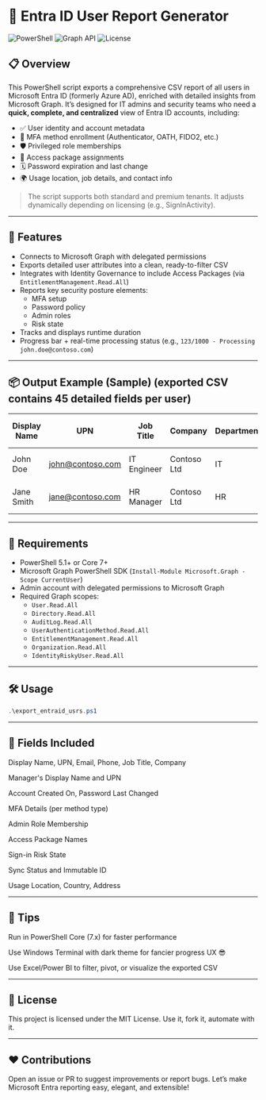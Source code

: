 # 🔎 Entra ID User Report Generator

![PowerShell](https://img.shields.io/badge/PowerShell-5.1+-blue?logo=powershell)
![Graph API](https://img.shields.io/badge/Microsoft%20Graph-API-green?logo=microsoft)
![License](https://img.shields.io/badge/license-MIT-lightgrey)

## 📋 Overview

This PowerShell script exports a comprehensive CSV report of all users in Microsoft Entra ID (formerly Azure AD), enriched with detailed insights from Microsoft Graph. It’s designed for IT admins and security teams who need a **quick, complete, and centralized** view of Entra ID accounts, including:

- ✅ User identity and account metadata
- 🔐 MFA method enrollment (Authenticator, OATH, FIDO2, etc.)
- 🛡️ Privileged role memberships
- 🎫 Access package assignments
- 🗓️ Password expiration and last change
- 🌍 Usage location, job details, and contact info

> The script supports both standard and premium tenants. It adjusts dynamically depending on licensing (e.g., SignInActivity).

---

## 🚀 Features

- Connects to Microsoft Graph with delegated permissions
- Exports detailed user attributes into a clean, ready-to-filter CSV
- Integrates with Identity Governance to include Access Packages (via `EntitlementManagement.Read.All`)
- Reports key security posture elements:
  - MFA setup
  - Password policy
  - Admin roles
  - Risk state
- Tracks and displays runtime duration
- Progress bar + real-time processing status (e.g., `123/1000 - Processing john.doe@contoso.com`)

---

## 📦 Output Example (Sample) (exported CSV contains 45 detailed fields per user)

| Display Name | UPN                                         | Job Title   | Company     | Department | MFA Status | Phone  | Country | Last Password Change | Admin Role           | Access Packages    |
| ------------ | ------------------------------------------- | ----------- | ----------- | ---------- | ---------- | ------ | ------- | -------------------- | -------------------- | ------------------ |
| John Doe     | [john@contoso.com](mailto:john@contoso.com) | IT Engineer | Contoso Ltd | IT         | Enabled    | +12345 | France  | 2024-04-18 10:05:00  | Global Administrator | AP\_DevOps, AP\_IT |
| Jane Smith   | [jane@contoso.com](mailto:jane@contoso.com) | HR Manager  | Contoso Ltd | HR         | Disabled   | +98765 | Canada  | 2023-11-03 08:23:00  | No                   | None               |

---
## 🔧 Requirements

- PowerShell 5.1+ or Core 7+
- Microsoft Graph PowerShell SDK (`Install-Module Microsoft.Graph -Scope CurrentUser`)
- Admin account with delegated permissions to Microsoft Graph
- Required Graph scopes:
  - `User.Read.All`
  - `Directory.Read.All`
  - `AuditLog.Read.All`
  - `UserAuthenticationMethod.Read.All`
  - `EntitlementManagement.Read.All`
  - `Organization.Read.All`
  - `IdentityRiskyUser.Read.All`

---

## 🛠️ Usage

```powershell
.\export_entraid_usrs.ps1
```
---

## 📂 Fields Included
Display Name, UPN, Email, Phone, Job Title, Company

Manager's Display Name and UPN

Account Created On, Password Last Changed

MFA Details (per method type)

Admin Role Membership

Access Package Names

Sign-in Risk State

Sync Status and Immutable ID

Usage Location, Country, Address

---

## 🧠 Tips
Run in PowerShell Core (7.x) for faster performance

Use Windows Terminal with dark theme for fancier progress UX 😎

Use Excel/Power BI to filter, pivot, or visualize the exported CSV

---

## 📄 License
This project is licensed under the MIT License. Use it, fork it, automate with it.

---

## ❤️ Contributions
Open an issue or PR to suggest improvements or report bugs. Let’s make Microsoft Entra reporting easy, elegant, and extensible!
